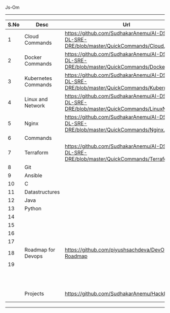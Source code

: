 Js-Om

---

| S.No | Desc                | Url                                                                                         |
| ---- | ------------------- | ------------------------------------------------------------------------------------------- |
| 1    | Cloud Commands      | https://github.com/SudhakarAnemu/AI-DS-ML-DL-SRE-DRE/blob/master/QuickCommands/Cloud.md     |
| 2    | Docker Commands     | https://github.com/SudhakarAnemu/AI-DS-ML-DL-SRE-DRE/blob/master/QuickCommands/Docker.md    |
| 3    | Kubernetes Commands | https://github.com/SudhakarAnemu/AI-DS-ML-DL-SRE-DRE/blob/master/QuickCommands/Kubernets.md |
| 4    | Linux and Network   | https://github.com/SudhakarAnemu/AI-DS-ML-DL-SRE-DRE/blob/master/QuickCommands/LinuxNW.md   |
| 5    | Nginx               | https://github.com/SudhakarAnemu/AI-DS-ML-DL-SRE-DRE/blob/master/QuickCommands/Nginx.md     |
| 6    | Commands            |                                                                                             |
| 7    | Terraform           | https://github.com/SudhakarAnemu/AI-DS-ML-DL-SRE-DRE/blob/master/QuickCommands/Terraform.md |
| 8    | Git                 |                                                                                             |
| 9    | Ansible             |                                                                                             |
| 10   | C                   |                                                                                             |
| 11   | Datastructures      |                                                                                             |
| 12   | Java                |                                                                                             |
| 13   | Python              |                                                                                             |
| 14   |                     |                                                                                             |
| 15   |                     |                                                                                             |
| 16   |                     |                                                                                             |
| 17   |                     |                                                                                             |
| 18   | Roadmap for Devops  | https://github.com/piyushsachdeva/DevOps-Roadmap                                            |
| 19   |                     |                                                                                             |
|      |                     |                                                                                             |
|      |                     |                                                                                             |
|      |                     |                                                                                             |
|      |                     |                                                                                             |
|      |                     |                                                                                             |
|      |                     |                                                                                             |
|      |                     |                                                                                             |
|      |                     |                                                                                             |
|      |                     |                                                                                             |
|      |                     |                                                                                             |
|      |                     |                                                                                             |
|      | Projects            | https://github.com/SudhakarAnemu/HackITOn2024                                               |
|      |                     |                                                                                             |
|      |                     |                                                                                             |

---
